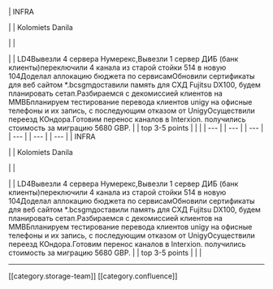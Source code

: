 





| INFRA

 | 
| Kolomiets Danila

 | 
| 

 | 
| LD4Вывезли 4 сервера Нумерекс,Вывезли 1 сервер ДИБ (банк клиенты)переключили 4 канала из старой стойки 514 в новую 104Доделал аллокацию бюджета по сервисамОбновили сертификаты для веб сайтом \*.bcsgmдоставили память для СХД Fujitsu DX100, будем планировать сетап.Разбираемся с декомиссией клиентов на ММВБпланируем тестирование перевода клиентов unigy на офисные телефоны и их запись, с последующим отказом от UnigyОсуществили переезд КОндора.Готовим перенос каналов в Interxion. получились стоимость за миграцию 5680 GBP. | 
| top 3-5 points | 
|  | 
|  --- | 
|  --- | 
|  --- | 
|  --- | 
|  --- | 
|  --- | 
| INFRA

 | 
| Kolomiets Danila

 | 
| 

 | 
| LD4Вывезли 4 сервера Нумерекс,Вывезли 1 сервер ДИБ (банк клиенты)переключили 4 канала из старой стойки 514 в новую 104Доделал аллокацию бюджета по сервисамОбновили сертификаты для веб сайтом \*.bcsgmдоставили память для СХД Fujitsu DX100, будем планировать сетап.Разбираемся с декомиссией клиентов на ММВБпланируем тестирование перевода клиентов unigy на офисные телефоны и их запись, с последующим отказом от UnigyОсуществили переезд КОндора.Готовим перенос каналов в Interxion. получились стоимость за миграцию 5680 GBP. | 
| top 3-5 points | 
|  | 







*****

[[category.storage-team]] 
[[category.confluence]] 

